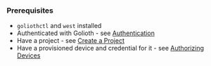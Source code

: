 ### Prerequisites

- `goliothctl` and `west` installed
- Authenticated with Golioth - see [Authentication](/docs/guides/golioth-platform-getting-started/platform-authentication)
- Have a project - see [Create a Project](/docs/guides/golioth-platform-getting-started/platform-create-project)
- Have a provisioned device and credential for it - see [Authorizing Devices](/docs/guides/golioth-platform-getting-started/platform-authorize-devices)